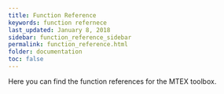 ```yaml
---
title: Function Reference
keywords: function refernece
last_updated: January 8, 2018
sidebar: function_reference_sidebar
permalink: function_reference.html
folder: documentation
toc: false
---
```


Here you can find the function references for the MTEX toolbox.
